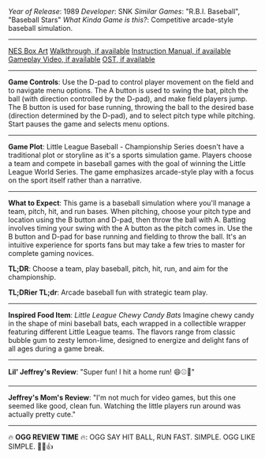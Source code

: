 *Year of Release*: 1989
*Developer*: SNK
*Similar Games*: "R.B.I. Baseball", "Baseball Stars"
*What Kinda Game is this?*: Competitive arcade-style baseball simulation.

---
[NES Box Art](https://www.google.com/search?tbm=isch&q=NES+Box+Art+Little+League+Baseball+-+Championship+Series) 
[Walkthrough, if available](https://www.google.com/search?q=Walkthrough+NES+Little+League+Baseball+-+Championship+Series)
[Instruction Manual, if available](https://www.google.com/search?q=NES+Instruction+Manual+Little+League+Baseball+-+Championship+Series)
[Gameplay Video, if available](https://www.youtube.com/results?search_query=gameplay+NES+Little+League+Baseball+-+Championship+Series) 
[OST, if available](https://www.youtube.com/results?search_query=gameplay+NES+Little+League+Baseball+-+Championship+Series+OST)

- - -
**Game Controls**:
Use the D-pad to control player movement on the field and to navigate menu options. The A button is used to swing the bat, pitch the ball (with direction controlled by the D-pad), and make field players jump. The B button is used for base running, throwing the ball to the desired base (direction determined by the D-pad), and to select pitch type while pitching. Start pauses the game and selects menu options.

- - -
**Game Plot**: 
Little League Baseball - Championship Series doesn't have a traditional plot or storyline as it's a sports simulation game. Players choose a team and compete in baseball games with the goal of winning the Little League World Series. The game emphasizes arcade-style play with a focus on the sport itself rather than a narrative.

- - -
**What to Expect**: 
This game is a baseball simulation where you'll manage a team, pitch, hit, and run bases. When pitching, choose your pitch type and location using the B button and D-pad, then throw the ball with A. Batting involves timing your swing with the A button as the pitch comes in. Use the B button and D-pad for base running and fielding to throw the ball. It's an intuitive experience for sports fans but may take a few tries to master for complete gaming novices.

**TL;DR**: Choose a team, play baseball, pitch, hit, run, and aim for the championship.

**TL;DRier TL;dr**: Arcade baseball fun with strategic team play.

---
**Inspired Food Item**: *Little League Chewy Candy Bats* 
Imagine chewy candy in the shape of mini baseball bats, each wrapped in a collectible wrapper featuring different Little League teams. The flavors range from classic bubble gum to zesty lemon-lime, designed to energize and delight fans of all ages during a game break.

---
**Lil' Jeffrey's Review**: "Super fun! I hit a home run! 😄⚾🎉"

---
**Jeffrey's Mom's Review**: "I'm not much for video games, but this one seemed like good, clean fun. Watching the little players run around was actually pretty cute."

---
🔥 **OGG REVIEW TIME** 🔥: OGG SAY HIT BALL, RUN FAST. SIMPLE. OGG LIKE SIMPLE. 😤🏏👍